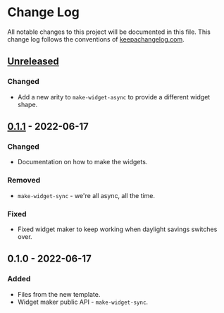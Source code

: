 # Change Log
All notable changes to this project will be documented in this file. This change log follows the conventions of [keepachangelog.com](http://keepachangelog.com/).

## [Unreleased]
### Changed
- Add a new arity to `make-widget-async` to provide a different widget shape.

## [0.1.1] - 2022-06-17
### Changed
- Documentation on how to make the widgets.

### Removed
- `make-widget-sync` - we're all async, all the time.

### Fixed
- Fixed widget maker to keep working when daylight savings switches over.

## 0.1.0 - 2022-06-17
### Added
- Files from the new template.
- Widget maker public API - `make-widget-sync`.

[Unreleased]: https://sourcehost.site/your-name/add_lang/compare/0.1.1...HEAD
[0.1.1]: https://sourcehost.site/your-name/add_lang/compare/0.1.0...0.1.1

